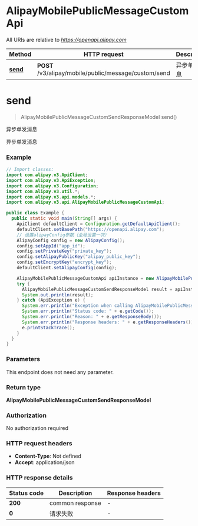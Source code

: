 # AlipayMobilePublicMessageCustomApi

All URIs are relative to *https://openapi.alipay.com*

| Method | HTTP request | Description |
|------------- | ------------- | -------------|
| [**send**](AlipayMobilePublicMessageCustomApi.md#send) | **POST** /v3/alipay/mobile/public/message/custom/send | 异步单发消息 |


<a name="send"></a>
# **send**
> AlipayMobilePublicMessageCustomSendResponseModel send()

异步单发消息

异步单发消息

### Example
```java
// Import classes:
import com.alipay.v3.ApiClient;
import com.alipay.v3.ApiException;
import com.alipay.v3.Configuration;
import com.alipay.v3.util.*;
import com.alipay.v3.api.models.*;
import com.alipay.v3.api.AlipayMobilePublicMessageCustomApi;

public class Example {
  public static void main(String[] args) {
    ApiClient defaultClient = Configuration.getDefaultApiClient();
    defaultClient.setBasePath("https://openapi.alipay.com");
    // 设置alipayConfig参数（全局设置一次）
    AlipayConfig config = new AlipayConfig();
    config.setAppId("app_id");
    config.setPrivateKey("private_key");
    config.setAlipayPublicKey("alipay_public_key");
    config.setEncryptKey("encrypt_key");
    defaultClient.setAlipayConfig(config);

    AlipayMobilePublicMessageCustomApi apiInstance = new AlipayMobilePublicMessageCustomApi(defaultClient);
    try {
      AlipayMobilePublicMessageCustomSendResponseModel result = apiInstance.send();
      System.out.println(result);
    } catch (ApiException e) {
      System.err.println("Exception when calling AlipayMobilePublicMessageCustomApi#send");
      System.err.println("Status code: " + e.getCode());
      System.err.println("Reason: " + e.getResponseBody());
      System.err.println("Response headers: " + e.getResponseHeaders());
      e.printStackTrace();
    }
  }
}
```

### Parameters
This endpoint does not need any parameter.

### Return type

**AlipayMobilePublicMessageCustomSendResponseModel**

### Authorization

No authorization required

### HTTP request headers

 - **Content-Type**: Not defined
 - **Accept**: application/json

### HTTP response details
| Status code | Description | Response headers |
|-------------|-------------|------------------|
| **200** | common response |  -  |
| **0** | 请求失败 |  -  |

